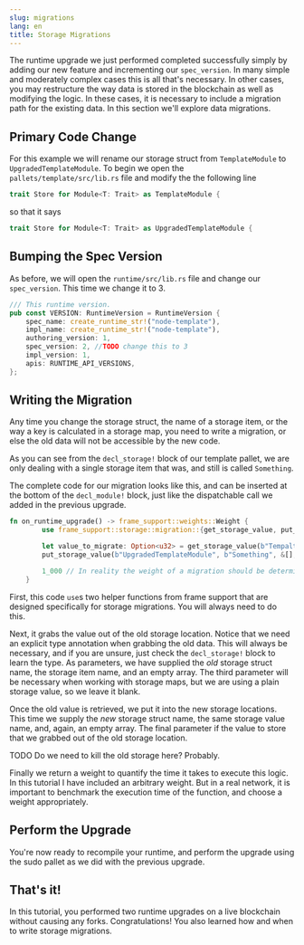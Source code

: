 ```yaml
---
slug: migrations
lang: en
title: Storage Migrations
---
```


The runtime upgrade we just performed completed successfully simply by adding our new feature and incrementing our `spec_version`. In many simple and moderately complex cases this is all that's necessary. In other cases, you may restructure the way data is stored in the blockchain as well as modifying the logic. In these cases, it is necessary to include a migration path for the existing data. In this section we'll explore data migrations.

## Primary Code Change

For this example we will rename our storage struct from `TemplateModule` to `UpgradedTemplateModule`. To begin we open the `pallets/template/src/lib.rs` file and modify the the following line

```rust
trait Store for Module<T: Trait> as TemplateModule {
```

so that it says

```rust
trait Store for Module<T: Trait> as UpgradedTemplateModule {
```

## Bumping the Spec Version

As before, we will open the `runtime/src/lib.rs` file and change our `spec_version`. This time we change it to 3.

```rust
/// This runtime version.
pub const VERSION: RuntimeVersion = RuntimeVersion {
	spec_name: create_runtime_str!("node-template"),
	impl_name: create_runtime_str!("node-template"),
	authoring_version: 1,
	spec_version: 2, //TODO change this to 3
	impl_version: 1,
	apis: RUNTIME_API_VERSIONS,
};
```

## Writing the Migration

Any time you change the storage struct, the name of a storage item, or the way a key is calculated in a storage map, you need to write a migration, or else the old data will not be accessible by the new code.

As you can see from the `decl_storage!` block of our template pallet, we are only dealing with a single storage item that was, and still is called `Something`.

The complete code for our migration looks like this, and can be inserted at the bottom of the `decl_module!` block, just like the dispatchable call we added in the previous upgrade.

```rust
fn on_runtime_upgrade() -> frame_support::weights::Weight {
		use frame_support::storage::migration::{get_storage_value, put_storage_value};

		let value_to_migrate: Option<u32> = get_storage_value(b"TempalteModule", b"Something", &[]);
		put_storage_value(b"UpgradedTemplateModule", b"Something", &[], value_to_migrate);

		1_000 // In reality the weight of a migration should be determined by benchmarking
	}
```

First, this code `use`s two helper functions from frame support that are designed specifically for storage migrations. You will always need to do this.

Next, it grabs the value out of the old storage location. Notice that we need an explicit type annotation when grabbing the old data. This will always be necessary, and if you are unsure, just check the `decl_storage!` block to learn the type. As parameters, we have supplied the _old_ storage struct name, the storage item name, and an empty array. The third parameter will be necessary when working with storage maps, but we are using a plain storage value, so we leave it blank.

Once the old value is retrieved, we put it into the new storage locations. This time we supply the _new_ storage struct name, the same storage value name, and, again, an empty array. The final parameter if the value to store that we grabbed out of the old storage location.

TODO Do we need to kill the old storage here? Probably.

Finally we return a weight to quantify the time it takes to execute this logic. In this tutorial I have included an arbitrary weight. But in a real network, it is important to benchmark the execution time of the function, and choose a weight appropriately.

## Perform the Upgrade

You're now ready to recompile your runtime, and perform the upgrade using the sudo pallet as we did with the previous upgrade.

## That's it!

In this tutorial, you performed two runtime upgrades on a live blockchain without causing any forks. Congratulations! You also learned how and when to write storage migrations.
